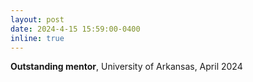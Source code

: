 ```yaml
---
layout: post
date: 2024-4-15 15:59:00-0400
inline: true
---
```


**Outstanding mentor**, University of Arkansas, April 2024
